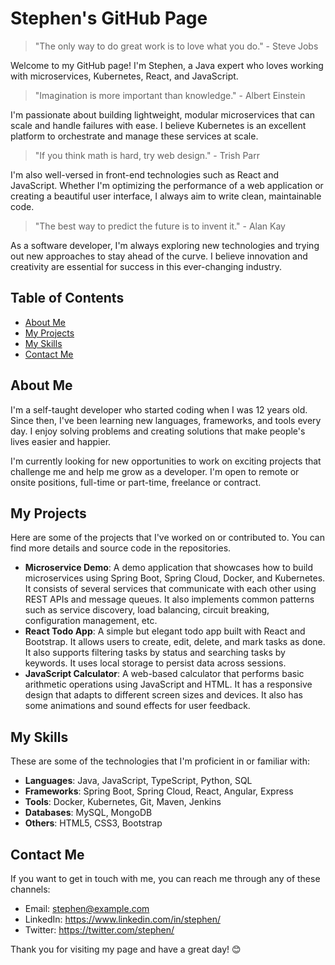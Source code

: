 # Stephen's GitHub Page

> "The only way to do great work is to love what you do." - Steve Jobs

Welcome to my GitHub page! I'm Stephen, a Java expert who loves working with microservices, Kubernetes, React, and JavaScript.

> "Imagination is more important than knowledge." - Albert Einstein

I'm passionate about building lightweight, modular microservices that can scale and handle failures with ease. I believe Kubernetes is an excellent platform to orchestrate and manage these services at scale.

> "If you think math is hard, try web design." - Trish Parr

I'm also well-versed in front-end technologies such as React and JavaScript. Whether I'm optimizing the performance of a web application or creating a beautiful user interface, I always aim to write clean, maintainable code.

> "The best way to predict the future is to invent it." - Alan Kay

As a software developer, I'm always exploring new technologies and trying out new approaches to stay ahead of the curve. I believe innovation and creativity are essential for success in this ever-changing industry.

## Table of Contents
- [About Me](#about-me)
- [My Projects](#my-projects)
- [My Skills](#my-skills)
- [Contact Me](#contact-me)

## About Me
I'm a self-taught developer who started coding when I was 12 years old. Since then, I've been learning new languages, frameworks, and tools every day. I enjoy solving problems and creating solutions that make people's lives easier and happier.

I'm currently looking for new opportunities to work on exciting projects that challenge me and help me grow as a developer. I'm open to remote or onsite positions, full-time or part-time, freelance or contract.

## My Projects
Here are some of the projects that I've worked on or contributed to. You can find more details and source code in the repositories.

- **Microservice Demo**: A demo application that showcases how to build microservices using Spring Boot, Spring Cloud, Docker, and Kubernetes. It consists of several services that communicate with each other using REST APIs and message queues. It also implements common patterns such as service discovery, load balancing, circuit breaking, configuration management, etc.
- **React Todo App**: A simple but elegant todo app built with React and Bootstrap. It allows users to create, edit, delete, and mark tasks as done. It also supports filtering tasks by status and searching tasks by keywords. It uses local storage to persist data across sessions.
- **JavaScript Calculator**: A web-based calculator that performs basic arithmetic operations using JavaScript and HTML. It has a responsive design that adapts to different screen sizes and devices. It also has some animations and sound effects for user feedback.

## My Skills
These are some of the technologies that I'm proficient in or familiar with:

- **Languages**: Java, JavaScript, TypeScript, Python, SQL
- **Frameworks**: Spring Boot, Spring Cloud, React, Angular, Express
- **Tools**: Docker, Kubernetes, Git, Maven, Jenkins
- **Databases**: MySQL, MongoDB
- **Others**: HTML5, CSS3, Bootstrap

## Contact Me
If you want to get in touch with me, you can reach me through any of these channels:

- Email: stephen@example.com
- LinkedIn: https://www.linkedin.com/in/stephen/
- Twitter: https://twitter.com/stephen/

Thank you for visiting my page and have a great day! 😊
